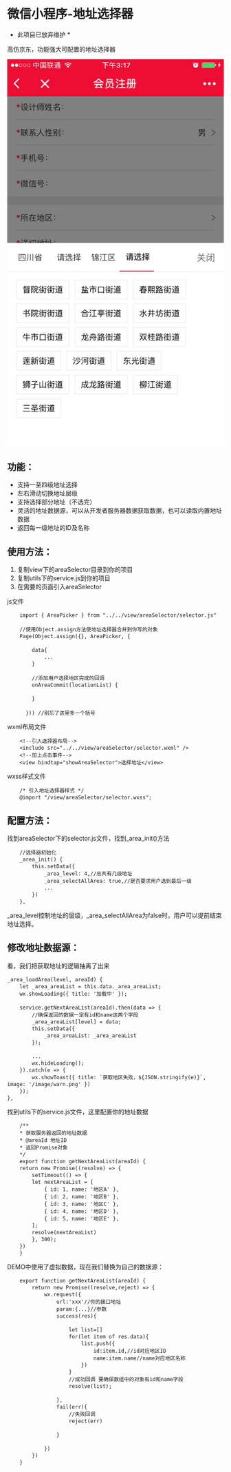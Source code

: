 # 微信小程序-地址选择器

* 此项目已放弃维护 *

高仿京东，功能强大可配置的地址选择器

![实例效果](https://github.com/23hp/wx_area_picker/blob/master/sample.PNG)


## 功能：

- 支持一至四级地址选择
- 左右滑动切换地址层级
- 支持选择部分地址（不选完）
- 灵活的地址数据源，可以从开发者服务器数据获取数据，也可以读取内置地址数据
- 返回每一级地址的ID及名称

## 使用方法：

1. 复制view下的areaSelector目录到你的项目
2. 复制utils下的service.js到你的项目
3. 在需要的页面引入areaSelector

js文件

        import { AreaPicker } from "../../view/areaSelector/selector.js"
        
        //使用Object.assign方法使地址选择器合并到你写的对象
        Page(Object.assign({}, AreaPicker, {
            
            data{
                ...
            }

            //添加用户选择地区完成的回调
            onAreaCommit(locationList) {
                
            }

          })) //别忘了这里多一个括号


wxml布局文件

        <!--引入选择器布局-->
        <include src="../../view/areaSelector/selector.wxml" />
        <!--加上点击事件-->
        <view bindtap="showAreaSelector">选择地址</view>

wxss样式文件

        /* 引入地址选择器样式 */
        @import "/view/areaSelector/selector.wxss";

## 配置方法：

找到areaSelector下的selector.js文件，找到_area_init()方法

        //选择器初始化
        _area_init() {
            this.setData({
                _area_level: 4,//总共有几级地址
                _area_selectAllArea: true,//是否要求用户选到最后一级 
                ...
            })
        },

_area_level控制地址的层级，_area_selectAllArea为false时，用户可以提前结束地址选择。


## 修改地址数据源：

看，我们把获取地址的逻辑抽离了出来

    _area_loadArea(level, areaId) {
        let _area_areaList = this.data._area_areaList;
        wx.showLoading({ title: '加载中' });

        service.getNextAreaList(areaId).then(data => {
            //确保返回的数据一定有id和name这两个字段
            _area_areaList[level] = data;
            this.setData({ 
                _area_areaList: _area_areaList 
            });
            
            ...
            wx.hideLoading();
        }).catch(e => {
            wx.showToast({ title: `获取地区失败，${JSON.stringify(e)}`, image: '/image/warn.png' })
        });
    },

找到utils下的service.js文件，这里配置你的地址数据

        /**
        * 获取服务器返回的地址数据
        * @areaId 地址ID
        * 返回Promise对象
        */
        export function getNextAreaList(areaId) {
        return new Promise((resolve) => {
            setTimeout(() => {
            let nextAreaList = [
                { id: 1, name: '地区A' },
                { id: 2, name: '地区B' },
                { id: 3, name: '地区C' },
                { id: 4, name: '地区D' },
                { id: 5, name: '地区E' },
            ];
            resolve(nextAreaList)
            }, 300);
        })
        }

DEMO中使用了虚拟数据，现在我们替换为自己的数据源：

        export function getNextAreaList(areaId) {
            return new Promise((resolve,reject) => {
                wx.request({
                    url:'xxx'//你的接口地址
                    param:{...}//参数
                    success(res){
                        
                        let list=[]
                        for(let item of res.data){
                            list.push({
                                id:item.id,//id对应地区ID
                                name:item.name//name对应地区名称
                            })
                        }
                        //成功回调 要确保数组中的对象有id和name字段
                        resolve(list);

                    },
                    fail(err){
                        //失败回调
                        reject(err)

                    }

                })
            })
        }
